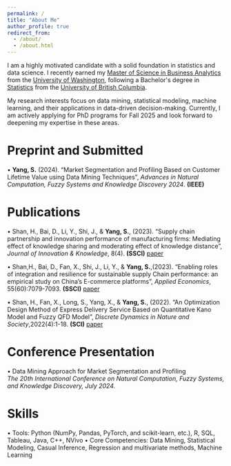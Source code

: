```yaml
---
permalink: /
title: "About Me"
author_profile: true
redirect_from: 
  - /about/
  - /about.html
---
```

I am a highly motivated candidate with a solid foundation in statistics and data science. I recently earned my [Master of Science in Business Analytics](https://foster.uw.edu/academics/degree-programs/master-science-business-analytics/) from the [University of Washington](https://www.washington.edu/), following a Bachelor's degree in [Statistics](https://www.stat.ubc.ca/) from the [University of British Columbia](https://www.ubc.ca/). 

My research interests focus on data mining, statistical modeling, machine learning, and their applications in data-driven decision-making. Currently, I am actively applying for PhD programs for Fall 2025 and look forward to deepening my expertise in these areas.


Preprint and Submitted
======
•	**Yang, S.** (2024). “Market Segmentation and Profiling Based on Customer Lifetime Value using Data Mining Techniques”, <i>Advances in Natural Computation, Fuzzy Systems and Knowledge Discovery 2024</i>. **(IEEE)**  


Publications
======
 
• Shan, H., Bai, D., Li, Y., Shi, J., & **Yang, S.**, (2023). “Supply chain partnership and innovation performance of manufacturing firms: Mediating effect of knowledge sharing and moderating effect of knowledge distance”, <i>Journal of Innovation & Knowledge</i>, 8(4). **(SSCI)**  [paper](https://www.sciencedirect.com/science/article/pii/S2444569X23001270) 

• Shan,H., Bai, D., Fan, X., Shi, J., Li, Y., & **Yang, S.**,(2023). “Enabling roles of integration and resilience for sustainable supply Chain performance: an empirical study on China’s E-commerce platforms”, <i>Applied Economics</i>, 55(60):7079-7093. **(SSCI)**  [paper](https://www.tandfonline.com/doi/abs/10.1080/00036846.2023.2186354) 

• Shan, H., Fan, X., Long, S., Yang, X., & **Yang, S.**, (2022). “An Optimization Design Method of Express Delivery Service Based on Quantitative Kano Model and Fuzzy QFD Model”, <i>Discrete Dynamics in Nature and Society</i>,2022(4):1-18. **(SCI)** [paper](https://onlinelibrary.wiley.com/doi/full/10.1155/2022/5945908) 


Conference Presentation
======
• Data Mining Approach for Market Segmentation and Profiling  
    <i>The 20th International Conference on Natural Computation, Fuzzy Systems, and Knowledge Discovery, July 2024.</i>



Skills
======
•	Tools: Python (NumPy, Pandas, PyTorch, and scikit-learn, etc.), R, SQL, Tableau, Java, C++, NVivo
•	Core Competencies: Data Mining, Statistical Modeling, Casual Inference, Regression and multivariate methods, Machine Learning

